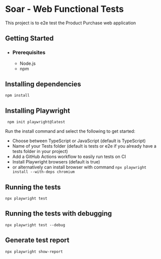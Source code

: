 # Soar - Web Functional Tests

This project is to e2e test the Product Purchase web application

## Getting Started

- ### Prerequisites
    - Node.js
    - npm

## Installing dependencies

 ```
 npm install
 ```

 ## Installing Playwright

```
 npm init playwright@latest
```
Run the install command and select the following to get started:
- Choose between TypeScript or JavaScript (default is TypeScript)
- Name of your Tests folder (default is tests or e2e if you already have a tests folder in your project)
- Add a GitHub Actions workflow to easily run tests on CI
- Install Playwright browsers (default is true)
- or alternatively can install browser with command `npx playwright install --with-deps chromium`

## Running the tests

 ```
 npx playwright test
 ```

## Running the tests with debugging

 ```
 npx playwright test --debug
 ```

 ## Generate test report

 ```
 npx playwright show-report
```